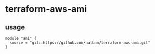 # terraform-aws-ami

## usage
```
module "ami" {
  source = "git::https://github.com/nalbam/terraform-aws-ami.git"
}
```
